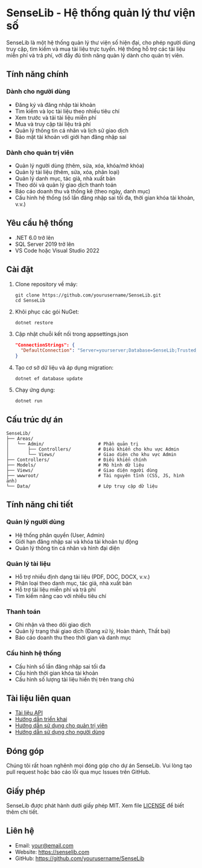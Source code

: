 # SenseLib - Hệ thống quản lý thư viện số

SenseLib là một hệ thống quản lý thư viện số hiện đại, cho phép người dùng truy cập, tìm kiếm và mua tài liệu trực tuyến. Hệ thống hỗ trợ các tài liệu miễn phí và trả phí, với đầy đủ tính năng quản lý dành cho quản trị viên.

## Tính năng chính

### Dành cho người dùng
- Đăng ký và đăng nhập tài khoản
- Tìm kiếm và lọc tài liệu theo nhiều tiêu chí
- Xem trước và tải tài liệu miễn phí
- Mua và truy cập tài liệu trả phí
- Quản lý thông tin cá nhân và lịch sử giao dịch
- Bảo mật tài khoản với giới hạn đăng nhập sai

### Dành cho quản trị viên
- Quản lý người dùng (thêm, sửa, xóa, khóa/mở khóa)
- Quản lý tài liệu (thêm, sửa, xóa, phân loại)
- Quản lý danh mục, tác giả, nhà xuất bản
- Theo dõi và quản lý giao dịch thanh toán
- Báo cáo doanh thu và thống kê (theo ngày, danh mục)
- Cấu hình hệ thống (số lần đăng nhập sai tối đa, thời gian khóa tài khoản, v.v.)

## Yêu cầu hệ thống

- .NET 6.0 trở lên
- SQL Server 2019 trở lên
- VS Code hoặc Visual Studio 2022

## Cài đặt

1. Clone repository về máy:
   ```
   git clone https://github.com/yourusername/SenseLib.git
   cd SenseLib
   ```

2. Khôi phục các gói NuGet:
   ```
   dotnet restore
   ```

3. Cập nhật chuỗi kết nối trong appsettings.json
   ```json
   "ConnectionStrings": {
     "DefaultConnection": "Server=yourserver;Database=SenseLib;Trusted_Connection=True;MultipleActiveResultSets=true"
   }
   ```

4. Tạo cơ sở dữ liệu và áp dụng migration:
   ```
   dotnet ef database update
   ```

5. Chạy ứng dụng:
   ```
   dotnet run
   ```

## Cấu trúc dự án

```
SenseLib/
├── Areas/
│   └── Admin/                    # Phần quản trị
│       ├── Controllers/          # Điều khiển cho khu vực Admin
│       └── Views/                # Giao diện cho khu vực Admin
├── Controllers/                  # Điều khiển chính
├── Models/                       # Mô hình dữ liệu
├── Views/                        # Giao diện người dùng
├── wwwroot/                      # Tài nguyên tĩnh (CSS, JS, hình ảnh)
└── Data/                         # Lớp truy cập dữ liệu
```

## Tính năng chi tiết

### Quản lý người dùng
- Hệ thống phân quyền (User, Admin)
- Giới hạn đăng nhập sai và khóa tài khoản tự động
- Quản lý thông tin cá nhân và hình đại diện

### Quản lý tài liệu
- Hỗ trợ nhiều định dạng tài liệu (PDF, DOC, DOCX, v.v.)
- Phân loại theo danh mục, tác giả, nhà xuất bản
- Hỗ trợ tài liệu miễn phí và trả phí
- Tìm kiếm nâng cao với nhiều tiêu chí

### Thanh toán
- Ghi nhận và theo dõi giao dịch
- Quản lý trạng thái giao dịch (Đang xử lý, Hoàn thành, Thất bại)
- Báo cáo doanh thu theo thời gian và danh mục

### Cấu hình hệ thống
- Cấu hình số lần đăng nhập sai tối đa
- Cấu hình thời gian khóa tài khoản
- Cấu hình số lượng tài liệu hiển thị trên trang chủ

## Tài liệu liên quan

- [Tài liệu API](docs/api.md)
- [Hướng dẫn triển khai](docs/deployment.md)
- [Hướng dẫn sử dụng cho quản trị viên](docs/admin-guide.md)
- [Hướng dẫn sử dụng cho người dùng](docs/user-guide.md)

## Đóng góp

Chúng tôi rất hoan nghênh mọi đóng góp cho dự án SenseLib. Vui lòng tạo pull request hoặc báo cáo lỗi qua mục Issues trên GitHub.

## Giấy phép

SenseLib được phát hành dưới giấy phép MIT. Xem file [LICENSE](LICENSE) để biết thêm chi tiết.

## Liên hệ

- Email: your@email.com
- Website: https://senselib.com
- GitHub: https://github.com/yourusername/SenseLib 